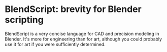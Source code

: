 # BlendScript: brevity for Blender scripting
BlendScript is a very concise language for CAD and precision modeling in
Blender. It's more for engineering than for art, although you could probably use
it for art if you were sufficiently determined.
